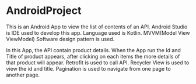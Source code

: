 # AndroidProject
This is an Android App to view the list of contents of an API.
Android Studio is IDE used to develop this app. 
Language used is Kotlin.
MVVM(Model View ViewModel) Software design pattern is used.

In this App, the API contain product details. When the App run the Id and Title of product appears, after clicking on each items the more details of that product will appear.
Retrofit is used to call API. 
Recycler View is used to view the id and title.
Pagination is used to navigate from one page to another page.
